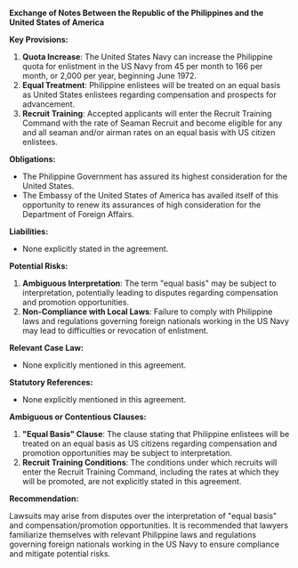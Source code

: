 **Exchange of Notes Between the Republic of the Philippines and the United States of America**

**Key Provisions:**

1. **Quota Increase**: The United States Navy can increase the Philippine quota for enlistment in the US Navy from 45 per month to 166 per month, or 2,000 per year, beginning June 1972.
2. **Equal Treatment**: Philippine enlistees will be treated on an equal basis as United States enlistees regarding compensation and prospects for advancement.
3. **Recruit Training**: Accepted applicants will enter the Recruit Training Command with the rate of Seaman Recruit and become eligible for any and all seaman and/or airman rates on an equal basis with US citizen enlistees.

**Obligations:**

* The Philippine Government has assured its highest consideration for the United States.
* The Embassy of the United States of America has availed itself of this opportunity to renew its assurances of high consideration for the Department of Foreign Affairs.

**Liabilities:**

* None explicitly stated in the agreement.

**Potential Risks:**

1. **Ambiguous Interpretation**: The term "equal basis" may be subject to interpretation, potentially leading to disputes regarding compensation and promotion opportunities.
2. **Non-Compliance with Local Laws**: Failure to comply with Philippine laws and regulations governing foreign nationals working in the US Navy may lead to difficulties or revocation of enlistment.

**Relevant Case Law:**

* None explicitly mentioned in this agreement.

**Statutory References:**

* None explicitly mentioned in this agreement.

**Ambiguous or Contentious Clauses:**

1. **"Equal Basis" Clause**: The clause stating that Philippine enlistees will be treated on an equal basis as US citizens regarding compensation and promotion opportunities may be subject to interpretation.
2. **Recruit Training Conditions**: The conditions under which recruits will enter the Recruit Training Command, including the rates at which they will be promoted, are not explicitly stated in this agreement.

**Recommendation:**

Lawsuits may arise from disputes over the interpretation of "equal basis" and compensation/promotion opportunities. It is recommended that lawyers familiarize themselves with relevant Philippine laws and regulations governing foreign nationals working in the US Navy to ensure compliance and mitigate potential risks.